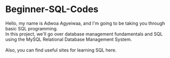 # Beginner-SQL-Codes
Hello, my name is Adwoa Agyeiwaa, and I'm going to be taking you through basic SQL programming.<br>
In this project, we'll go over database management fundamentals and SQL using the MySQL Relational Database Management System.<br><br>
Also, you can find useful sites for learning SQL here.
